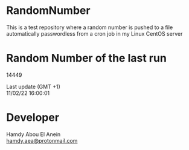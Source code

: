 # RandomNumber    
This is a test repository where a random number is pushed to a file automatically passwordless from a cron job in my Linux CentOS server    
# Random Number of the last run   
14449
      
Last update (GMT +1)    
11/02/22 16:00:01
# Developer    
Hamdy Abou El Anein   
hamdy.aea@protonmail.com

